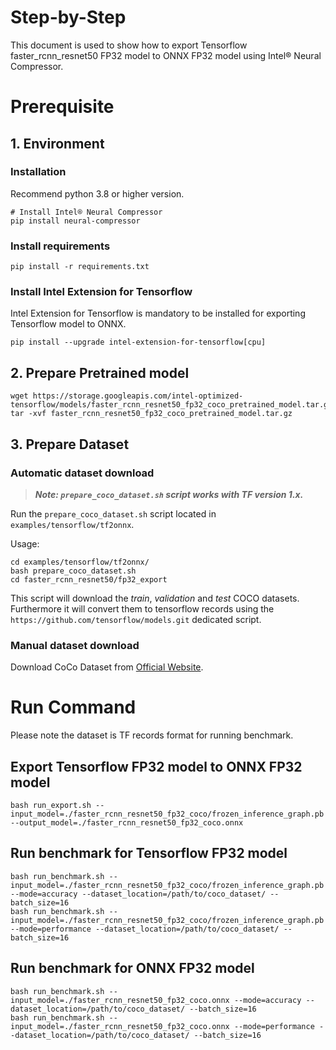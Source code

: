 Step-by-Step
============

This document is used to show how to export Tensorflow faster_rcnn_resnet50 FP32 model to ONNX FP32 model using Intel® Neural Compressor.


# Prerequisite

## 1. Environment

### Installation
Recommend python 3.8 or higher version.
```shell
# Install Intel® Neural Compressor
pip install neural-compressor
```

### Install requirements
```shell
pip install -r requirements.txt
```

### Install Intel Extension for Tensorflow
Intel Extension for Tensorflow is mandatory to be installed for exporting Tensorflow model to ONNX.
```shell
pip install --upgrade intel-extension-for-tensorflow[cpu]
```

## 2. Prepare Pretrained model

```shell
wget https://storage.googleapis.com/intel-optimized-tensorflow/models/faster_rcnn_resnet50_fp32_coco_pretrained_model.tar.gz
tar -xvf faster_rcnn_resnet50_fp32_coco_pretrained_model.tar.gz
```

## 3. Prepare Dataset

### Automatic dataset download

> **_Note: `prepare_coco_dataset.sh` script works with TF version 1.x._**

Run the `prepare_coco_dataset.sh` script located in `examples/tensorflow/tf2onnx`.

Usage:
```shell
cd examples/tensorflow/tf2onnx/
bash prepare_coco_dataset.sh
cd faster_rcnn_resnet50/fp32_export
```

This script will download the *train*, *validation* and *test* COCO datasets. Furthermore it will convert them to
tensorflow records using the `https://github.com/tensorflow/models.git` dedicated script.

### Manual dataset download
Download CoCo Dataset from [Official Website](https://cocodataset.org/#download).

# Run Command
Please note the dataset is TF records format for running benchmark.

## Export Tensorflow FP32 model to ONNX FP32 model
```shell
bash run_export.sh --input_model=./faster_rcnn_resnet50_fp32_coco/frozen_inference_graph.pb --output_model=./faster_rcnn_resnet50_fp32_coco.onnx
```

## Run benchmark for Tensorflow FP32 model
```shell
bash run_benchmark.sh --input_model=./faster_rcnn_resnet50_fp32_coco/frozen_inference_graph.pb --mode=accuracy --dataset_location=/path/to/coco_dataset/ --batch_size=16
bash run_benchmark.sh --input_model=./faster_rcnn_resnet50_fp32_coco/frozen_inference_graph.pb --mode=performance --dataset_location=/path/to/coco_dataset/ --batch_size=16
```

## Run benchmark for ONNX FP32 model
```shell
bash run_benchmark.sh --input_model=./faster_rcnn_resnet50_fp32_coco.onnx --mode=accuracy --dataset_location=/path/to/coco_dataset/ --batch_size=16
bash run_benchmark.sh --input_model=./faster_rcnn_resnet50_fp32_coco.onnx --mode=performance --dataset_location=/path/to/coco_dataset/ --batch_size=16
```
